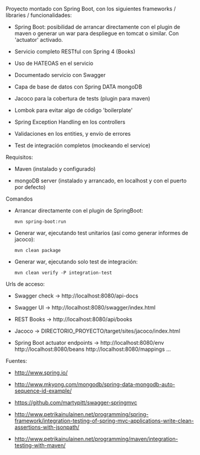Proyecto montado con Spring Boot, con los siguientes frameworks / libraries / funcionalidades:

 - Spring Boot: posibilidad de arrancar directamente con el plugin de maven o generar un war para despliegue en 
 tomcat o similar. Con 'actuator' activado.

 - Servicio completo RESTful con Spring 4 (Books)

 - Uso de HATEOAS en el servicio

 - Documentado servicio con Swagger

 - Capa de base de datos con Spring DATA mongoDB

 - Jacoco para la cobertura de tests (plugin para maven)

 - Lombok para evitar algo de código 'boilerplate'

 - Spring Exception Handling en los controllers
 
 - Validaciones en los entities, y envío de errores
 
 - Test de integración completos (mockeando el service)



Requisitos:

 - Maven (instalado y configurado)

 - mongoDB server (instalado y arrancado, en localhost y con el puerto por defecto)


Comandos

 - Arrancar directamente con el plugin de SpringBoot:
 
    ```
    mvn spring-boot:run
    ```
  
  
 - Generar war, ejecutando test unitarios (así como generar informes de jacoco):
 
    ```
    mvn clean package
    ```


 - Generar war, ejecutando solo test de integración:
 
    ```
    mvn clean verify -P integration-test
    ```



Urls de acceso:

 - Swagger check -> http://localhost:8080/api-docs

 - Swagger UI    -> http://localhost:8080/swagger/index.html

 - REST Books    -> http://localhost:8080/api/books

 - Jacoco        -> DIRECTORIO_PROYECTO/target/sites/jacoco/index.html

 - Spring Boot actuator endpoints -> http://localhost:8080/env
                                     http://localhost:8080/beans
                                     http://localhost:8080/mappings
                                     ...

Fuentes:

 - http://www.spring.io/

 - http://www.mkyong.com/mongodb/spring-data-mongodb-auto-sequence-id-example/
 
 - https://github.com/martypitt/swagger-springmvc
 
 - http://www.petrikainulainen.net/programming/spring-framework/integration-testing-of-spring-mvc-applications-write-clean-assertions-with-jsonpath/
 
 - http://www.petrikainulainen.net/programming/maven/integration-testing-with-maven/
 